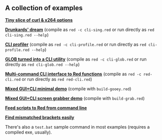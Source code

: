 ## A collection of examples

[**Tiny slice of curl & x264 options**](synthetic/)

[**Drunkards' dream**](sing/) (compile as `red -c cli-sing.red` or run directly as `red cli-sing.red --help`)

[**CLI profiler**](profile/) (compile as `red -c cli-profile.red` or run directly as `red cli-profile.red --help`)

[**GLOB turned into a CLI utility**](glob/) (compile as `red -c cli-glob.red` or run directly as `red cli-glob.red --help`)

[**Multi-command CLI interface to Red functions**](red-cli/) (compile as `red -c red-cli.red` or run directly as `red red-cli.red`)

[**Mixed GUI+CLI minimal demo**](gui-demo/) (compile with `build-gooey.red`)

[**Mixed GUI+CLI screen grabber demo**](grab/) (compile with `build-grab.red`)

[**Feed scripts to Red from command line**](reddo/)

[**Find mismatched brackets easily**](bmatch/)

There's also a `test.bat` sample command in most examples (requires a compiled exe, usually).


